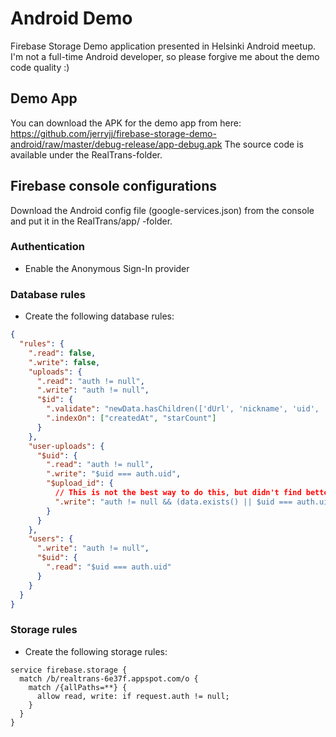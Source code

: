 # Android Demo

Firebase Storage Demo application presented in Helsinki Android meetup.
I'm not a full-time Android developer, so please forgive me about the demo code quality :)

## Demo App

You can download the APK for the demo app from here: https://github.com/jerryjj/firebase-storage-demo-android/raw/master/debug-release/app-debug.apk
The source code is available under the RealTrans-folder.

## Firebase console configurations

Download the Android config file (google-services.json) from the console and put it in the RealTrans/app/ -folder.

### Authentication

* Enable the Anonymous Sign-In provider

### Database rules

* Create the following database rules:

```json
{
  "rules": {
    ".read": false,
    ".write": false,
    "uploads": {
      ".read": "auth != null",
      ".write": "auth != null",
      "$id": {
        ".validate": "newData.hasChildren(['dUrl', 'nickname', 'uid', 'createdAt'])",
        ".indexOn": ["createdAt", "starCount"]
      }
    },
    "user-uploads": {
      "$uid": {
        ".read": "auth != null",
        ".write": "$uid === auth.uid",
        "$upload_id": {
          // This is not the best way to do this, but didn't find better one yet
          ".write": "auth != null && (data.exists() || $uid === auth.uid)"
        }
      }
    },
    "users": {
      ".write": "auth != null",
      "$uid": {
        ".read": "$uid === auth.uid"
      }
    }
  }
}
```

### Storage rules

* Create the following storage rules:

```
service firebase.storage {
  match /b/realtrans-6e37f.appspot.com/o {
    match /{allPaths=**} {
      allow read, write: if request.auth != null;
    }
  }
}
```
